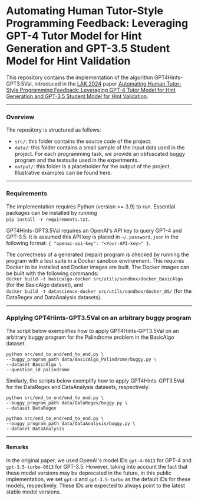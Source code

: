 # Automating Human Tutor-Style Programming Feedback: Leveraging GPT-4 Tutor Model for Hint Generation and GPT-3.5 Student Model for Hint Validation

This repository contains the implementation of the algorithm GPT4Hints-GPT3.5Val, introduced in the [LAK 2024](https://www.solaresearch.org/events/lak/lak24/) paper [Automating Human Tutor-Style Programming Feedback: Leveraging GPT-4 Tutor Model for Hint Generation and GPT-3.5 Student Model for Hint Validation](https://arxiv.org/pdf/2310.03780.pdf).

---

### Overview
The repository is structured as follows:
- `src/`: this folder contains the source code of the project.
- `data/`: this folder contains a small sample of the input data used in the project. For each programming task, we provide an obfuscated buggy program and the testsuite used in the experiments.
- `output/`: this folder is a placeholder for the output of the project. Illustrative examples can be found here.


---

### Requirements

The implementation requires Python (version >= 3.9) to run. Essential packages can be installed by running <br /> `pip install -r requirements.txt`.

GPT4Hints-GPT3.5Val requires an OpenAI's API key to query GPT-4 and GPT-3.5. It is assumed this API key is placed in `~/.password.json` in the following format: `{ "openai-api-key": "<Your-API-key>" }`.

The correctness of a generated (repair) program is checked by running the program with a test suite in a Docker sandbox environment. This requires Docker to be installed and Docker images are built. The Docker images can be built with the following commands: <br />`docker build -t basicalgo-docker src/utils/sandbox/docker_BasicAlgo` (for the BasicAlgo dataset), and <br /> `docker build -t datascience-docker src/utils/sandbox/docker_DS/` (for the DataRegex and DataAnalysis datasets).

---

### Applying GPT4Hints-GPT3.5Val on an arbitrary buggy program

The script below exemplifies how to apply GPT4Hints-GPT3.5Val on an arbitrary buggy program for the Palindrome problem in the BasicAlgo dataset.
```
python src/end_to_end/end_to_end.py \
--buggy_program_path data/BasicAlgo_Palindrome/buggy.py \
--dataset BasicAlgo \
--question_id palindrome
```

Similarly, the scripts below exemplify how to apply GPT4Hints-GPT3.5Val for the DataRegex and DataAnalysis datasets, respectively.
```
python src/end_to_end/end_to_end.py \
--buggy_program_path data/DataRegex/buggy.py \
--dataset DataRegex
```

```
python src/end_to_end/end_to_end.py \
--buggy_program_path data/DataAnalysis/buggy.py \
--dataset DataAnalysis
```

---
#### Remarks
In the original paper, we used OpenAI's model IDs `gpt-4-0613` for GPT-4 and `gpt-3.5-turbo-0613` for GPT-3.5. However, taking into account the fact that these model versions may be deprecated in the future, in this public implementation, we set `gpt-4` and `gpt-3.5-turbo` as the default IDs for these models, respectively. These IDs  are expected to always point to the latest stable model versions.